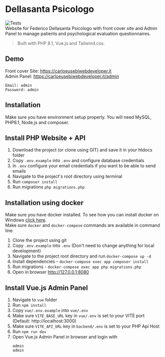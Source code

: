 # Dellasanta Psicologo

![Tests](https://github.com/carloeusebi/php-vue-dsp/actions/workflows/composer.yml/badge.svg)<br>
Website for Federico Dellasanta Psicologo with front cover site and Admin Panel to manage patients and psychological evaluation questionnaires.

> Built with PHP 8.1, Vue.js and Tailwind.css.

## Demo

<!-- url is temporary -->

Front cover Site: https://carloeusebiwebdeveloper.it<br>
Admin Panel: https://carloeusebiwebdeveloper.it/admin

```
Email: admin
Password: admin
```

## Installation

Make sure you have environment setup properly. You will need MySQL, PHP8.1, Node.js and composer.

## Install PHP Website + API

1. Download the project (or clone using GIT) and save it in your htdocs folder
2. Copy `.env.example` into `.env` and configure database credentials
3. In `.env` configure your email credentials if you want to be able to send emails
4. Navigate to the project's root directory using terminal
5. Run `composer install`
6. Run migrations `php migrations.php`

## Installation using docker

Make sure you have docker installed. To see how you can install docker on Windows [click here](https://youtu.be/2ezNqqaSjq8). <br>
Make sure `docker` and `docker-compose` commands are available in command line.

1. Clone the project using git
1. Copy `.env.example` into `.env` (Don't need to change anything for local development)
1. Navigate to the project root directory and run `docker-compose up -d`
1. Install dependencies - `docker-compose exec app composer install`
1. Run migrations - `docker-compose exec app php migrations.php`
1. Open in browser http://127.0.0.1:8080

## Install Vue.js Admin Panel

1. Navigate to `vue` folder
2. Run `npm install`
3. Copy `vue/.env.example` into `vue/.env`
4. Make sure `VITE_BASE_URL` key in `vue/.env` is set to your VITE port (Default: http://localhost:3000)
5. Make sure `VITE_API_URL` key in `backend/.env` is set to your PHP Api Host
6. Run `npm run dev`
7. Open Vue.js Admin Panel in browser and login with
   ```
   admin
   admin
   ```
